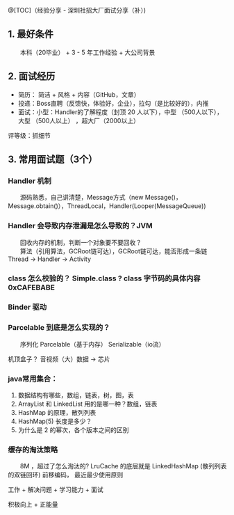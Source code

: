 @[TOC]（经验分享 - 深圳社招大厂面试分享（补）)

## 1. 最好条件
　　本科（20毕业） + 3 - 5 年工作经验 + 大公司背景


## 2. 面试经历
- 简历： 简洁 + 风格 + 内容（GitHub，文章）   
- 投递：Boss直聘（反馈快，体验好，企业），拉勾（是比较好的），内推  
- 面试：小型：Handler的了解程度（封顶 20 人以下），中型 （500人以下），大型 （500人以上） ，超大厂（2000以上）


评等级：抓细节


## 3. 常用面试题（3个）

### Handler 机制  
　　源码熟悉，自己讲清楚，Message方式（new Message()， Message.obtain()），ThreadLocal，Handler(Looper(MessageQueue))


### Handler 会导致内存泄漏是怎么导致的？JVM    
　　回收内存的机制，判断一个对象要不要回收？   
　　算法（引用算法，GCRoot链可达），GCRoot链可达，能否形成一条链 Thread -> Handler -> Activity 


### class 怎么校验的？ Simple.class ? class 字节码的具体内容 0xCAFEBABE


### Binder 驱动


### Parcelable 到底是怎么实现的？ 

　　序列化 Parcelable（基于内存）   Serializable（io流）


机顶盒子？ 音视频（大）数据 -> 芯片


### java常用集合：
1. 数据结构有哪些，数组，链表，树，图，表 
2. ArrayList 和 LinkedList 用的是哪一种？数组，链表
3. HashMap 的原理，散列列表
4. HashMap(5) 长度是多少？
5. 为什么是 2 的幂次，各个版本之间的区别


### 缓存的淘汰策略
　　8M ，超过了怎么淘汰的? LruCache 的底层就是 LinkedHashMap (散列列表的双链回环)  前移编码， 最近最少使用原则


工作 + 解决问题 + 学习能力 + 面试 


积极向上 + 正能量

















































































​     


